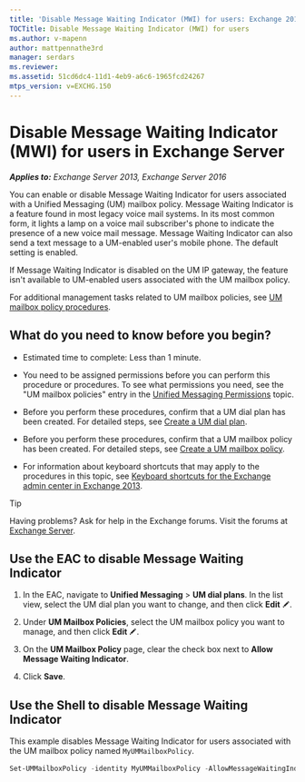 ```yaml
---
title: 'Disable Message Waiting Indicator (MWI) for users: Exchange 2013 Help'
TOCTitle: Disable Message Waiting Indicator (MWI) for users
ms.author: v-mapenn
author: mattpennathe3rd
manager: serdars
ms.reviewer:
ms.assetid: 51cd6dc4-11d1-4eb9-a6c6-1965fcd24267
mtps_version: v=EXCHG.150
---
```


# Disable Message Waiting Indicator (MWI) for users in Exchange Server

_**Applies to:** Exchange Server 2013, Exchange Server 2016_

You can enable or disable Message Waiting Indicator for users associated with a Unified Messaging (UM) mailbox policy. Message Waiting Indicator is a feature found in most legacy voice mail systems. In its most common form, it lights a lamp on a voice mail subscriber's phone to indicate the presence of a new voice mail message. Message Waiting Indicator can also send a text message to a UM-enabled user's mobile phone. The default setting is enabled.

If Message Waiting Indicator is disabled on the UM IP gateway, the feature isn't available to UM-enabled users associated with the UM mailbox policy.

For additional management tasks related to UM mailbox policies, see [UM mailbox policy procedures](um-mailbox-policy-procedures-exchange-2013-help.md).

## What do you need to know before you begin?

- Estimated time to complete: Less than 1 minute.

- You need to be assigned permissions before you can perform this procedure or procedures. To see what permissions you need, see the "UM mailbox policies" entry in the [Unified Messaging Permissions](https://technet.microsoft.com/library/d326c3bc-8f33-434a-bf02-a83cc26a5498.aspx) topic.

- Before you perform these procedures, confirm that a UM dial plan has been created. For detailed steps, see [Create a UM dial plan](create-um-dial-plan-exchange-2013-help.md).

- Before you perform these procedures, confirm that a UM mailbox policy has been created. For detailed steps, see [Create a UM mailbox policy](create-um-mailbox-policy-exchange-2013-help.md).

- For information about keyboard shortcuts that may apply to the procedures in this topic, see [Keyboard shortcuts for the Exchange admin center in Exchange 2013](keyboard-shortcuts-in-the-exchange-admin-center-2013-help.md).

> [!TIP]
> Having problems? Ask for help in the Exchange forums. Visit the forums at [Exchange Server](https://go.microsoft.com/fwlink/p/?linkId=60612).

## Use the EAC to disable Message Waiting Indicator

1. In the EAC, navigate to **Unified Messaging** \> **UM dial plans**. In the list view, select the UM dial plan you want to change, and then click **Edit** ![Edit icon](images/ITPro_EAC_EditIcon.gif).

2. Under **UM Mailbox Policies**, select the UM mailbox policy you want to manage, and then click **Edit** ![Edit icon](images/ITPro_EAC_EditIcon.gif).

3. On the **UM Mailbox Policy** page, clear the check box next to **Allow Message Waiting Indicator**.

4. Click **Save**.

## Use the Shell to disable Message Waiting Indicator

This example disables Message Waiting Indicator for users associated with the UM mailbox policy named `MyUMMailboxPolicy`.

```powershell
Set-UMMailboxPolicy -identity MyUMMailboxPolicy -AllowMessageWaitingIndicator $false
```
